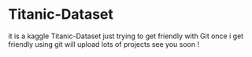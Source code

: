 # Titanic-Dataset
it is a kaggle  Titanic-Dataset just trying to get friendly with Git 
once i get friendly using git will upload lots of projects see you soon !
